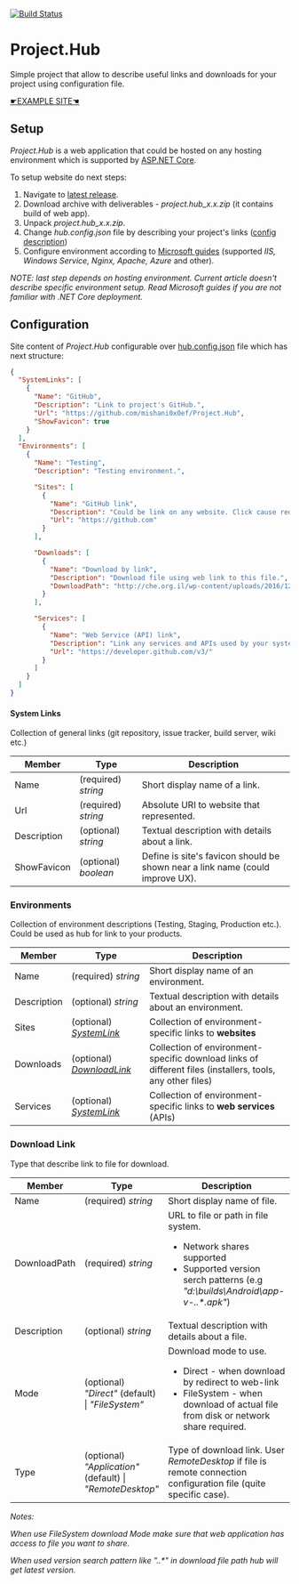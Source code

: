[![Build Status](https://travis-ci.org/mishani0x0ef/Project.Hub.svg?branch=master)](https://travis-ci.org/mishani0x0ef/Project.Hub)

# Project.Hub
Simple project that allow to describe useful links and downloads for your project using configuration file.

[☛EXAMPLE SITE☚](http://projecthub-env.us-east-2.elasticbeanstalk.com/)

## Setup

_Project.Hub_ is a web application that could be hosted on any hosting environment which is supported by [ASP.NET Core](https://docs.microsoft.com/en-us/aspnet/core/).

To setup website do next steps:

1. Navigate to [latest release](https://github.com/mishani0x0ef/Project.Hub/releases/latest).
2. Download archive with deliverables - _project.hub_x.x.zip_ (it contains build of web app).
3. Unpack  _project.hub_x.x.zip_.
4. Change _hub.config.json_ file by describing your project's links ([config description](https://github.com/mishani0x0ef/Project.Hub#configuration))
5. Configure environment according to [Microsoft guides](https://docs.microsoft.com/en-us/aspnet/core/host-and-deploy/?tabs=aspnetcore2x) (supported _IIS, Windows Service, Nginx, Apache, Azure_ and other).

_NOTE: last step depends on hosting environment. Current article doesn't describe specific environment setup. Read Microsoft guides if you are not familiar with .NET Core deployment._

## Configuration

Site content of _Project.Hub_ configurable over [hub.config.json](https://github.com/mishani0x0ef/Project.Hub/blob/master/src/Project.Hub/hub.config.json) file which has next structure:

````json
{
  "SystemLinks": [
    {
      "Name": "GitHub",
      "Description": "Link to project's GitHub.",
      "Url": "https://github.com/mishani0x0ef/Project.Hub",
      "ShowFavicon": true
    }
  ],
  "Environments": [
    {
      "Name": "Testing",
      "Description": "Testing environment.",

      "Sites": [
        {
          "Name": "GitHub link",
          "Description": "Could be link on any website. Click cause redirect.",
          "Url": "https://github.com"
        }
      ],

      "Downloads": [
        {
          "Name": "Download by link",
          "Description": "Download file using web link to this file.",
          "DownloadPath": "http://che.org.il/wp-content/uploads/2016/12/pdf-sample.pdf"
        }
      ],

      "Services": [
        {
          "Name": "Web Service (API) link",
          "Description": "Link any services and APIs used by your system.",
          "Url": "https://developer.github.com/v3/"
        }
      ]
    }
  ]
}
````

#### System Links

Collection of general links (git repository, issue tracker, build server, wiki etc.)

| Member | Type | Description |
|--|--|--|
| Name | (required) _string_ | Short display name of a link. |
| Url | (required) _string_ | Absolute URI to website that represented. |
| Description | (optional) _string_ | Textual description with details about a link. |
| ShowFavicon | (optional) _boolean_ | Define is site's favicon should be shown near a link name (could improve UX). |

### Environments

Collection of environment descriptions (Testing, Staging, Production etc.). Could be used as hub for link to your products.

| Member | Type | Description |
|--|--|--|
| Name | (required) _string_ | Short display name of an environment. |
| Description | (optional) _string_ | Textual description with details about an environment. |
| Sites | (optional) [_SystemLink_](https://github.com/mishani0x0ef/Project.Hub#system-links) | Collection of environment-specific links to **websites** |
| Downloads | (optional) [_DownloadLink_](https://github.com/mishani0x0ef/Project.Hub#download-link) | Collection of environment-specific download links of different files (installers, tools, any other files) |
| Services | (optional) [_SystemLink_](https://github.com/mishani0x0ef/Project.Hub#system-links) | Collection of environment-specific links to **web services** (APIs) |

### Download Link

Type that describe link to file for download.

| Member | Type | Description |
|--|--|--|
| Name | (required) _string_ | Short display name of file. |
| DownloadPath| (required) _string_ | URL to file or path in file system. <ul><li>Network shares supported</li><li>Supported version serch patterns (e.g _"d:\\builds\\Android\\app-v-*.*.*.apk"_)</li></ul> |
| Description | (optional) _string_ | Textual description with details about a file. |
| Mode | (optional) _"Direct"_ (default) \| _"FileSystem"_ | Download mode to use. <ul><li>Direct - when download by redirect to web-link</li><li>FileSystem - when download of actual file from disk or network share required.</li></ul> |
| Type | (optional) _"Application"_ (default) \| _"RemoteDesktop"_ | Type of download link. User _RemoteDesktop_ if file is remote connection configuration file (quite specific case). |

_Notes:_

_When use FileSystem download Mode make sure that web application has access to file you want to share._

_When used version search pattern like "*.*.*" in download file path hub will get latest version._
